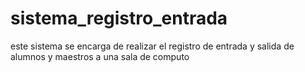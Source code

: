 # sistema_registro_entrada
este sistema se encarga de realizar el registro de entrada y salida de alumnos y maestros a una sala de computo
